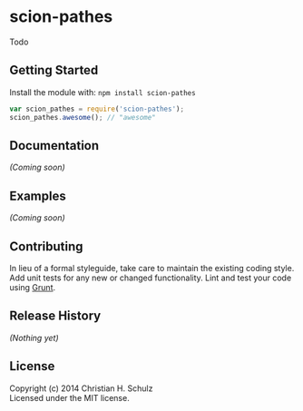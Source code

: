 # scion-pathes

Todo

## Getting Started
Install the module with: `npm install scion-pathes`

```javascript
var scion_pathes = require('scion-pathes');
scion_pathes.awesome(); // "awesome"
```

## Documentation
_(Coming soon)_

## Examples
_(Coming soon)_

## Contributing
In lieu of a formal styleguide, take care to maintain the existing coding style. Add unit tests for any new or changed functionality. Lint and test your code using [Grunt](http://gruntjs.com/).

## Release History
_(Nothing yet)_

## License
Copyright (c) 2014 Christian H. Schulz  
Licensed under the MIT license.
